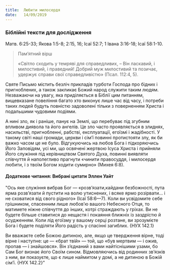 ```yaml
---
title:  Любити милосердя
date:   14/09/2019
---
```


### Біблійні тексти для дослідження
Матв. 6:25-33; Якова 1:5-8; 2:15, 16; Ісаї 52:7; 1 Івана 3:16-18; Ісаї 58:1-10.

> <p>Пам’ятний вірш</p>
> «Світло сходить у темряві для справедливих, – Він ласкавий, і милостивий, і праведний! Добрий муж милостивий та позичає, удержує справи свої справедливістю» (Псал. 112:4, 5).

Святе Письмо містить безліч прикладів турботи Господа про бідних і пригноблених, а також закликає Божий народ служити таким людям. Незважаючи на увагу, яка приділяється в Біблії цим питанням, вищевказане повеління багато хто виконує лише час від часу, і потреби таких людей будуть повністю задоволені тільки з поверненням Христа і подальшими чудовими подіями.

А нині зло, як і раніше, панує на Землі, що перебуває під згубним впливом диявола та його ангелів. Це зло часто проявляється в злиднях, насильстві, пригнобленні, рабстві, експлуатації, егоїзмі і жадібності. У такому світі наші громади, церкви і сім’ї повинні протистояти злу, як би важко часом це не було. Відгукуючись на любов Бога і підкоряючись Його Заповідям, усі ми, що освячені жертвою Ісуса Христа і прийняли Його служіння під керівництвом Святого Духа, повинні виявляти співчуття й наполегливо прагнути «чинити правосуддя, і милосердя любити, і з твоїм Богом ходити сумирно» (Михея 6:8).

#### Додаткове читання: Вибрані цитати Эллен Уайт

"Ось яке служіння вибрав Бог — «розв’язати,кайдани безбожності, пута ярма розв’язати й пустити на волю утиснених, і всяке ярмо розірвати… і не сховатися від свого рідного» (Ісаї 58:6—7). Коли ви усвідомите себе грішником, спасенним лише любов’ю вашого Небесного Отця, то матимете ніжне співчуття до інших, котрі страждають у гріхах. Ви не будете більше ставитися до нещастя і покаяння ближніх із заздрістю й осудженням. Коли лід егоїзму у вашому серці розтане, ви зрозумієте Бога і будете поділяти Його радість у спасінні загиблих. {НУХ 142.1}

Ви вважаєте себе Божою дитиною, але, якщо це твердження вірне, тоді вірне і наступне: це — «брат твій» — той, що «був мертвим — і ожив, пропав — і знайшовся». Він з’єднаний з вами найтіснішими узами, бо Сам Бог визнає його Своїм сином. Відмовляючись від родинних зв’язків з ним, ви показуєте, що є лише наймитом у домі, а не дитиною в Божій сім’ї. {НУХ 142.2}"